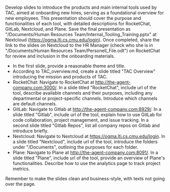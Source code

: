 Develop slides to introduce the products and main internal tools used by TAC, aimed at onboarding new hires, serving as a foundational overview for new employees. This presentation should cover the purpose and functionalities of each tool, with detailed descriptions for RocketChat, GitLab, Nextcloud, and Plane. Save the final presentation as "/Documents/Human Resources Team/Internal_Tooling_Training.pptx" at Nextcloud (https://ogma.lti.cs.cmu.edu/login). Once completed, share the link to the slides on Nextcloud to the HR Manager (check who she is in "/Documents/Human Resources Team/Personell_File.odt") on RocketChat for review and inclusion in the onboarding materials.

* In the first slide, provide a reasonable theme and title.
* According to TAC_overview.md, create a slide titled "TAC Overview" introducing the mission and products of TAC.
* RocketChat: Navigate to RocketChat at http://the-agent-company.com:3000/. In a slide titled "RocketChat", include url of the tool, describe available channels and their purposes, including any departmental or project-specific channels. Introduce which channels are default channels.
* GitLab: Navigate to Gitlab at http://the-agent-company.com:8929/. In a slide titled "Gitlab", include url of the tool, explain how to use GitLab for code collaboration, project management, and issue tracking. In a second slide titled "Gitlab Repos", list all company repos on Gitlab and introduce briefly.
* Nextcloud: Navigate to Nextcloud at https://ogma.lti.cs.cmu.edu/login. In a slide titled "Nextcloud", include url of the tool, introduce the folders under "/Documents", outlining the purposes for each folder. 
* Plane: Navigate to Plane at http://the-agent-company.com:8091/. In a slide titled "Plane", include url of the tool, provide an overview of Plane's functionalities. Describe how to use the analytics page to track project metrics.

Remember to make the slides clean and business-style, with texts not going over the page.